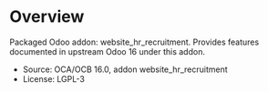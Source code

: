 # Overview

Packaged Odoo addon: website_hr_recruitment. Provides features documented in upstream Odoo 16 under this addon.

- Source: OCA/OCB 16.0, addon website_hr_recruitment
- License: LGPL-3

